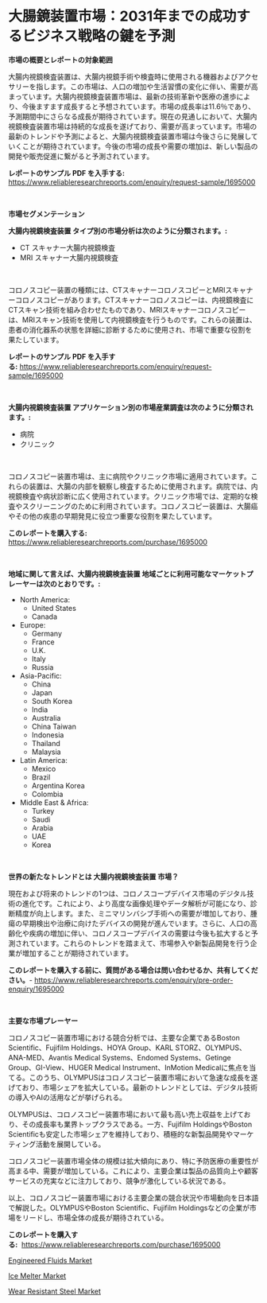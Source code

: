 <p><h1>大腸鏡装置市場：2031年までの成功するビジネス戦略の鍵を予測</h1></p><p><strong>市場の概要とレポートの対象範囲</strong></p>
<p><p>大腸内視鏡検査装置は、大腸内視鏡手術や検査時に使用される機器およびアクセサリーを指します。この市場は、人口の増加や生活習慣の変化に伴い、需要が高まっています。大腸内視鏡検査装置市場は、最新の技術革新や医療の進歩により、今後ますます成長すると予想されています。市場の成長率は11.6％であり、予測期間中にさらなる成長が期待されています。現在の見通しにおいて、大腸内視鏡検査装置市場は持続的な成長を遂げており、需要が高まっています。市場の最新のトレンドや予測によると、大腸内視鏡検査装置市場は今後さらに発展していくことが期待されています。今後の市場の成長や需要の増加は、新しい製品の開発や販売促進に繋がると予測されています。</p></p>
<p><strong>レポートのサンプル PDF を入手する:</strong> <a href="https://www.reliableresearchreports.com/enquiry/request-sample/1695000">https://www.reliableresearchreports.com/enquiry/request-sample/1695000</a></p>
<p>&nbsp;</p>
<p><strong>市場セグメンテーション</strong></p>
<p><strong>大腸内視鏡検査装置 タイプ別の市場分析は次のように分類されます。:</strong></p>
<p><ul><li>CT スキャナー大腸内視鏡検査</li><li>MRI スキャナー大腸内視鏡検査</li></ul></p>
<p>&nbsp;</p>
<p><p>コロノスコピー装置の種類には、CTスキャナーコロノスコピーとMRIスキャナーコロノスコピーがあります。CTスキャナーコロノスコピーは、内視鏡検査にCTスキャン技術を組み合わせたものであり、MRIスキャナーコロノスコピーは、MRIスキャン技術を使用して内視鏡検査を行うものです。これらの装置は、患者の消化器系の状態を詳細に診断するために使用され、市場で重要な役割を果たしています。</p></p>
<p><strong>レポートのサンプル PDF を入手する:</strong>&nbsp;<a href="https://www.reliableresearchreports.com/enquiry/request-sample/1695000">https://www.reliableresearchreports.com/enquiry/request-sample/1695000</a></p>
<p>&nbsp;</p>
<p><strong> 大腸内視鏡検査装置 アプリケーション別の市場産業調査は次のように分類されます。:</strong></p>
<p><ul><li>病院</li><li>クリニック</li></ul></p>
<p>&nbsp;</p>
<p><p>コロノスコピー装置市場は、主に病院やクリニック市場に適用されています。これらの装置は、大腸の内部を観察し検査するために使用されます。病院では、内視鏡検査や病状診断に広く使用されています。クリニック市場では、定期的な検査やスクリーニングのために利用されています。コロノスコピー装置は、大腸癌やその他の疾患の早期発見に役立つ重要な役割を果たしています。</p></p>
<p><strong>このレポートを購入する:</strong>&nbsp; <a href="https://www.reliableresearchreports.com/purchase/1695000">https://www.reliableresearchreports.com/purchase/1695000</a></p>
<p>&nbsp;</p>
<p><strong>地域に関して言えば、大腸内視鏡検査装置 地域ごとに利用可能なマーケットプレーヤーは次のとおりです。:</strong></p>
<p><ul>
    <li>
        North America:
        <ul>
            <li>United States</li>
            <li>Canada</li>
        </ul>
    </li>
    <li>
        Europe:
        <ul>
            <li>Germany</li>
            <li>France</li>
            <li>U.K.</li>
            <li>Italy</li>
            <li>Russia</li>
        </ul>
    </li>
    <li>
        Asia-Pacific:
        <ul>
            <li>China</li>
            <li>Japan</li>
            <li>South Korea</li>
            <li>India</li>
            <li>Australia</li>
            <li>China Taiwan</li>
            <li>Indonesia</li>
            <li>Thailand</li>
            <li>Malaysia</li>
        </ul>
    </li>
    <li>
        Latin America:
        <ul>
            <li>Mexico</li>
            <li>Brazil</li>
            <li>Argentina Korea</li>
            <li>Colombia</li>
        </ul>
    </li>
    <li>
        Middle East & Africa:
        <ul>
            <li>Turkey</li>
            <li>Saudi</li>
            <li>Arabia</li>
            <li>UAE</li>
            <li>Korea</li>
        </ul>
    </li>
    </ul></p>
<p>&nbsp;</p>
<p><strong>世界の新たなトレンドとは 大腸内視鏡検査装置 市場？</strong></p>
<p><p>現在および将来のトレンドの1つは、コロノスコープデバイス市場のデジタル技術の進化です。これにより、より高度な画像処理やデータ解析が可能になり、診断精度が向上します。また、ミニマリンバシブ手術への需要が増加しており、腫瘍の早期検出や治療に向けたデバイスの開発が進んでいます。さらに、人口の高齢化や疾病の増加に伴い、コロノスコープデバイスの需要は今後も拡大すると予測されています。これらのトレンドを踏まえて、市場参入や新製品開発を行う企業が増加することが期待されています。</p></p>
<p><strong>このレポートを購入する前に、質問がある場合は問い合わせるか、共有してください。</strong>- <a href="https://www.reliableresearchreports.com/enquiry/pre-order-enquiry/1695000">https://www.reliableresearchreports.com/enquiry/pre-order-enquiry/1695000</a></p>
<p>&nbsp;</p>
<p><strong>主要な市場プレーヤー</strong></p>
<p><p>コロノスコピー装置市場における競合分析では、主要な企業であるBoston Scientific、Fujifilm Holdings、HOYA Group、KARL STORZ、OLYMPUS、ANA-MED、Avantis Medical Systems、Endomed Systems、Getinge Group、GI-View、HUGER Medical Instrument、InMotion Medicalに焦点を当てる。このうち、OLYMPUSはコロノスコピー装置市場において急速な成長を遂げており、市場シェアを拡大している。最新のトレンドとしては、デジタル技術の導入やAIの活用などが挙げられる。</p><p>OLYMPUSは、コロノスコピー装置市場において最も高い売上収益を上げており、その成長率も業界トップクラスである。一方、Fujifilm HoldingsやBoston Scientificも安定した市場シェアを維持しており、積極的な新製品開発やマーケティング活動を展開している。</p><p>コロノスコピー装置市場全体の規模は拡大傾向にあり、特に予防医療の重要性が高まる中、需要が増加している。これにより、主要企業は製品の品質向上や顧客サービスの充実などに注力しており、競争が激化している状況である。</p><p>以上、コロノスコピー装置市場における主要企業の競合状況や市場動向を日本語で解説した。OLYMPUSやBoston Scientific、Fujifilm Holdingsなどの企業が市場をリードし、市場全体の成長が期待されている。</p></p>
<p><strong>このレポートを購入する:</strong>&nbsp;&nbsp;<a href="https://www.reliableresearchreports.com/purchase/1695000">https://www.reliableresearchreports.com/purchase/1695000</a></p>
<p><p><a href="https://github.com/angelajermaine/Market-Research-Report-List-2/blob/main/engineered-fluids-market.md">Engineered Fluids Market</a></p><p><a href="https://github.com/shotows/Market-Research-Report-List-1/blob/main/ice-melter-market.md">Ice Melter Market</a></p><p><a href="https://github.com/beatblasta/Market-Research-Report-List-2/blob/main/wear-resistant-steel-market.md">Wear Resistant Steel Market</a></p></p>